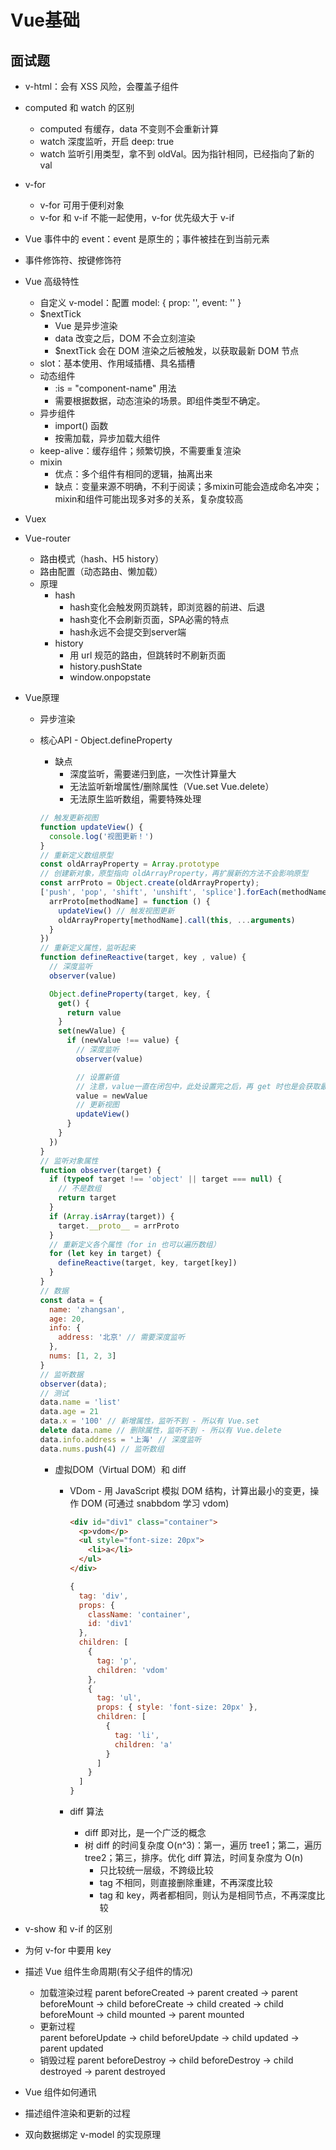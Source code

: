# Vue基础

## 面试题

+ v-html：会有 XSS 风险，会覆盖子组件
+ computed 和 watch 的区别
  + computed 有缓存，data 不变则不会重新计算
  + watch 深度监听，开启 deep: true
  + watch 监听引用类型，拿不到 oldVal。因为指针相同，已经指向了新的 val
+ v-for
  + v-for 可用于便利对象
  + v-for 和 v-if 不能一起使用，v-for 优先级大于 v-if
+ Vue 事件中的 event：event 是原生的；事件被挂在到当前元素
+ 事件修饰符、按键修饰符
+ Vue 高级特性
  + 自定义 v-model：配置 model: { prop: '', event: '' }
  + $nextTick
    + Vue 是异步渲染
    + data 改变之后，DOM 不会立刻渲染
    + $nextTick 会在 DOM 渲染之后被触发，以获取最新 DOM 节点
  + slot：基本使用、作用域插槽、具名插槽
  + 动态组件
    + :is = "component-name" 用法
    + 需要根据数据，动态渲染的场景。即组件类型不确定。
  + 异步组件
    + import() 函数
    + 按需加载，异步加载大组件
  + keep-alive：缓存组件；频繁切换，不需要重复渲染
  + mixin
    + 优点：多个组件有相同的逻辑，抽离出来
    + 缺点：变量来源不明确，不利于阅读；多mixin可能会造成命名冲突；mixin和组件可能出现多对多的关系，复杂度较高
+ Vuex
+ Vue-router
  + 路由模式（hash、H5 history）
  + 路由配置（动态路由、懒加载）
  + 原理
    + hash
      + hash变化会触发网页跳转，即浏览器的前进、后退
      + hash变化不会刷新页面，SPA必需的特点
      + hash永远不会提交到server端
    + history
      + 用 url 规范的路由，但跳转时不刷新页面
      + history.pushState
      + window.onpopstate
+ Vue原理
  + 异步渲染
  + 核心API - Object.defineProperty
    + 缺点
      + 深度监听，需要递归到底，一次性计算量大
      + 无法监听新增属性/删除属性（Vue.set  Vue.delete）
      + 无法原生监听数组，需要特殊处理

    ``` javascript
    // 触发更新视图
    function updateView() {
      console.log('视图更新！')
    }
    // 重新定义数组原型
    const oldArrayProperty = Array.prototype
    // 创建新对象，原型指向 oldArrayProperty，再扩展新的方法不会影响原型
    const arrProto = Object.create(oldArrayProperty);
    ['push', 'pop', 'shift', 'unshift', 'splice'].forEach(methodName => {
      arrProto[methodName] = function () {
        updateView() // 触发视图更新
        oldArrayProperty[methodName].call(this, ...arguments)
      }
    })
    // 重新定义属性，监听起来
    function defineReactive(target, key , value) {
      // 深度监听
      observer(value)

      Object.defineProperty(target, key, {
        get() {
          return value
        }
        set(newValue) {
          if (newValue !== value) {
            // 深度监听
            observer(value)

            // 设置新值
            // 注意，value一直在闭包中，此处设置完之后，再 get 时也是会获取最新的值
            value = newValue
            // 更新视图
            updateView()
          }
        }
      })
    }
    // 监听对象属性
    function observer(target) {
      if (typeof target !== 'object' || target === null) {
        // 不是数组
        return target
      }
      if (Array.isArray(target)) {
        target.__proto__ = arrProto
      }
      // 重新定义各个属性（for in 也可以遍历数组）
      for (let key in target) {
        defineReactive(target, key, target[key])
      }
    }
    // 数据
    const data = {
      name: 'zhangsan',
      age: 20,
      info: {
        address: '北京' // 需要深度监听
      },
      nums: [1, 2, 3]
    }
    // 监听数据
    observer(data);
    // 测试
    data.name = 'list'
    data.age = 21
    data.x = '100' // 新增属性，监听不到 - 所以有 Vue.set
    delete data.name // 删除属性，监听不到 - 所以有 Vue.delete
    data.info.address = '上海' // 深度监听
    data.nums.push(4) // 监听数组
    ```

    + 虚拟DOM（Virtual DOM）和 diff
      + VDom - 用 JavaScript 模拟 DOM 结构，计算出最小的变更，操作 DOM (可通过 snabbdom 学习 vdom)

        ``` html
        <div id="div1" class="container">
          <p>vdom</p>
          <ul style="font-size: 20px">
            <li>a</li>
          </ul>
        </div>
        ```

        ``` javascript
        {
          tag: 'div',
          props: {
            className: 'container',
            id: 'div1'
          },
          children: [
            {
              tag: 'p',
              children: 'vdom'
            },
            {
              tag: 'ul',
              props: { style: 'font-size: 20px' },
              children: [
                {
                  tag: 'li',
                  children: 'a'
                }
              ]
            }
          ]
        }
        ```

      + diff 算法
        + diff 即对比，是一个广泛的概念
        + 树 diff 的时间复杂度 O(n^3)：第一，遍历 tree1；第二，遍历 tree2；第三，排序。优化 diff 算法，时间复杂度为 O(n)
          + 只比较统一层级，不跨级比较
          + tag 不相同，则直接删除重建，不再深度比较
          + tag 和 key，两者都相同，则认为是相同节点，不再深度比较

+ v-show 和 v-if 的区别
+ 为何 v-for 中要用 key
+ 描述 Vue 组件生命周期(有父子组件的情况)
  + 加载渲染过程
    parent beforeCreated -> parent created -> parent beforeMount -> child beforeCreate -> child created -> child beforeMount -> child mounted -> parent mounted
  + 更新过程  
    parent beforeUpdate -> child beforeUpdate -> child updated -> parent updated
  + 销毁过程
    parent beforeDestroy -> child beforeDestroy -> child destroyed -> parent destroyed
+ Vue 组件如何通讯
+ 描述组件渲染和更新的过程
+ 双向数据绑定 v-model 的实现原理
